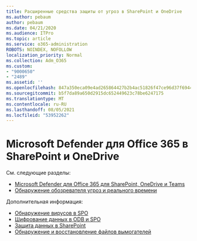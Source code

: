 ```yaml
---
title: Расширенные средства защиты от угроз в SharePoint и OneDrive
ms.author: pebaum
author: pebaum
ms.date: 04/21/2020
ms.audience: ITPro
ms.topic: article
ms.service: o365-administration
ROBOTS: NOINDEX, NOFOLLOW
localization_priority: Normal
ms.collection: Adm_O365
ms.custom:
- "9000650"
- "2489"
ms.assetid: ''
ms.openlocfilehash: 847a350eca09e4ad265864427b2b4ac51826f47ce96d37f694462dbb567da31d
ms.sourcegitcommit: b5f7da89a650d2915dc652449623c78be6247175
ms.translationtype: MT
ms.contentlocale: ru-RU
ms.lasthandoff: 08/05/2021
ms.locfileid: "53952262"
---
```

# <a name="microsoft-defender-for-office-365-in-sharepoint-and-onedrive"></a>Microsoft Defender для Office 365 в SharePoint и OneDrive

См. следующие разделы:
- [Microsoft Defender для Office 365 для SharePoint, OneDrive и Teams](/microsoft-365/security/office-365-security/atp-for-spo-odb-and-teams)
- [Обнаружение обозревателя угроз и реального времени](/microsoft-365/security/office-365-security/threat-explorer-views)


Дополнительная информация:

- [Обнаружение вирусов в SPO](/microsoft-365/security/office-365-security/virus-detection-in-spo)</br>
- [Шифрование данных в ODB и SPO](/microsoft-365/compliance/data-encryption-in-odb-and-spo)</br>
- [Защита данных в SharePoint](/sharepoint/safeguarding-your-data)</br>
- [Обнаружение и восстановление файлов вымогателей](https://support.office.com/article/Ransomware-detection-and-recovering-your-files-0d90ec50-6bfd-40f4-acc7-b8c12c73637f)